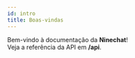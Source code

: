 ```yaml
---
id: intro
title: Boas-vindas
---
```


Bem-vindo à documentação da **Ninechat**!  
Veja a referência da API em **/api**.

